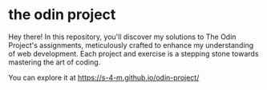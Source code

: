 # the odin project

Hey there! In this repository, you'll discover my solutions to The Odin Project's assignments, meticulously crafted to enhance my understanding of web development. Each project and exercise is a stepping stone towards mastering the art of coding.

You can explore it at https://s-4-m.github.io/odin-project/
